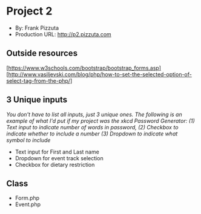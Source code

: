 # Project 2
+ By: Frank Pizzuta
+ Production URL: <http://p2.pizzuta.com>

## Outside resources
[https://www.w3schools.com/bootstrap/bootstrap_forms.asp]
[http://www.vasiljevski.com/blog/php/how-to-set-the-selected-option-of-select-tag-from-the-php/]

## 3 Unique inputs
*You don't have to list all inputs, just 3 unique ones. The following is an example of what I'd put if my project was the xkcd Password Generator: (1) Text input to indicate number of words in password, (2) Checkbox to indicate whether to include a number (3) Dropdown to indicate what symbol to include*
+ Text input for First and Last name
+ Dropdown for event track selection
+ Checkbox for dietary restriction

## Class
+ Form.php
+ Event.php




